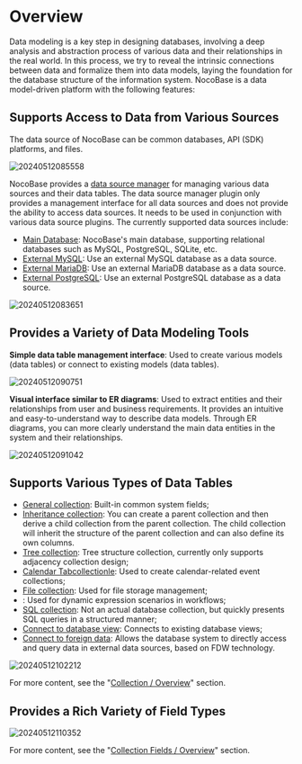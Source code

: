 # Overview

Data modeling is a key step in designing databases, involving a deep analysis and abstraction process of various data and their relationships in the real world. In this process, we try to reveal the intrinsic connections between data and formalize them into data models, laying the foundation for the database structure of the information system. NocoBase is a data model-driven platform with the following features:

## Supports Access to Data from Various Sources

The data source of NocoBase can be common databases, API (SDK) platforms, and files.

![20240512085558](https://static-docs.nocobase.com/20240512085558.png)

NocoBase provides a [data source manager](/data-sources/data-source-manager) for managing various data sources and their data tables. The data source manager plugin only provides a management interface for all data sources and does not provide the ability to access data sources. It needs to be used in conjunction with various data source plugins. The currently supported data sources include:

- [Main Database](/data-sources/data-source-main): NocoBase's main database, supporting relational databases such as MySQL, PostgreSQL, SQLite, etc.
- [External MySQL](/data-sources/data-source-external-mysql): Use an external MySQL database as a data source.
- [External MariaDB](/data-sources/data-source-external-mariadb): Use an external MariaDB database as a data source.
- [External PostgreSQL](/data-sources/data-source-external-postgres): Use an external PostgreSQL database as a data source.

![20240512083651](https://static-docs.nocobase.com/20240512083651.png)

## Provides a Variety of Data Modeling Tools

**Simple data table management interface**: Used to create various models (data tables) or connect to existing models (data tables).

![20240512090751](https://static-docs.nocobase.com/20240512090751.png)

**Visual interface similar to ER diagrams**: Used to extract entities and their relationships from user and business requirements. It provides an intuitive and easy-to-understand way to describe data models. Through ER diagrams, you can more clearly understand the main data entities in the system and their relationships.

![20240512091042](https://static-docs.nocobase.com/20240410075906.png)

## Supports Various Types of  Data Tables

- [General collection](/data-sources/data-source-main/general-collection): Built-in common system fields;
- [Inheritance collection](/data-sources/data-source-main/inheritance-collection): You can create a parent collection and then derive a child collection from the parent collection. The child collection will inherit the structure of the parent collection and can also define its own columns.
- [Tree collection](/data-sources/collection-tree): Tree structure collection, currently only supports adjacency collection design;
- [Calendar Tabcollectionle](/data-sources/calendar/calendar-collection): Used to create calendar-related event collections;
- [File collection](/data-sources/file-manager/file-collection): Used for file storage management;
- : Used for dynamic expression scenarios in workflows;
- [SQL collection](/data-sources/collection-sql): Not an actual database collection, but quickly presents SQL queries in a structured manner;
- [Connect to database view](/data-sources/collection-view): Connects to existing database views;
- [Connect to foreign data](/data-sources/collection-fdw): Allows the database system to directly access and query data in external data sources, based on FDW technology.

![20240512102212](https://static-docs.nocobase.com/20240512102212.png)

For more content, see the "[Collection / Overview](/data-sources/data-modeling/collection)" section.

## Provides a Rich Variety of Field Types

![20240512110352](https://static-docs.nocobase.com/20240512110352.png)

For more content, see the "[Collection Fields / Overview](/data-sources/data-modeling/collection-fields)" section.